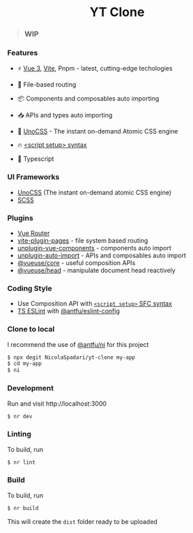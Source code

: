 <h1 align="center">YT Clone</h1>

> ### WIP

### Features

- ⚡️ [Vue 3](https://github.com/vuejs/vue-next), [Vite](https://github.com/vitejs/vite), Pnpm - latest, cutting-edge techologies

- 📂 File-based routing

- 📦 Components and composables auto importing

- 📥 APIs and types auto importing

- 🎨 [UnoCSS](https://github.com/unocss/unocss) - The instant on-demand Atomic CSS engine

- 🔥 [\<script setup\> syntax](https://github.com/vuejs/rfcs/pull/227)

- 🦾 Typescript

### UI Frameworks

- [UnoCSS](https://github.com/unocss/unocss) (The instant on-demand atomic CSS engine)
- [SCSS](https://sass-lang.com/)

### Plugins

- [Vue Router](https://github.com/vuejs/vue-router)
- [vite-plugin-pages](https://github.com/hannoeru/vite-plugin-pages) - file system based routing
- [unplugin-vue-components](https://github.com/antfu/unplugin-vue-components) - components auto import
- [unplugin-auto-import](https://github.com/antfu/unplugin-vue-components) - APIs and composables auto import
- [@vueuse/core](https://github.com/antfu/vueuse) - useful composition APIs
- [@vueuse/head](https://github.com/vueuse/head) - manipulate document head reactively

### Coding Style

- Use Composition API with [`<script setup>` SFC syntax](https://github.com/vuejs/rfcs/pull/227)
- [TS ESLint](https://eslint.org/) with [@antfu/eslint-config](https://github.com/antfu/eslint-config)

### Clone to local

I recommend the use of [@antfu/ni](https://github.com/antfu/ni) for this project

```sh
$ npx degit NicolaSpadari/yt-clone my-app
$ cd my-app
$ ni
```

### Development

Run and visit http://localhost:3000

```sh
$ nr dev
```

### Linting

To build, run

```sh
$ nr lint
```

### Build

To build, run

```sh
$ nr build
```

This will create the `dist` folder ready to be uploaded